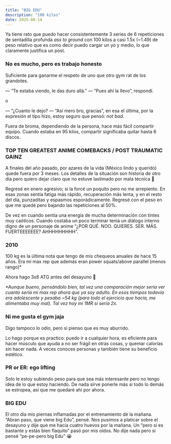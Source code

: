 ```yaml
---
title: "BIG EDU"
description: "100 kilos"
date: 2025-08-14
---
```


Ya tiene rato que puedo hacer consistentemente 3 series de 6 repeticiones de sentadilla profunda _ass to ground_ con 100 kilos a casi 1.5x (~1.49) de peso relativo que es como decir  puedo cargar un yo y medio, lo que claramente justifica un post.

### No es mucho, pero es trabajo honesto

Suficiente para ganarme el respeto de uno que otro gym rat de los grandotes. 

 — “Te estaba viendo, le das duro allá.”
 — “Pues ahí la llevo”, respondí.
 
 o
 
 — “¿Cuanto le dejo?
 — “Así mero bro, gracias”, en esa el última, por la expresión el tipo hizo, estoy seguro que pensó: _not bad_.

Fuera de broma, dependiendo de la persona, hace más fácil compartir equipo. Cuando estaba en 95 kilos, compartir significaba quitar hasta 6 discos. 

### TOP TEN GREATEST ANIME COMEBACKS / POST TRAUMATIC GAINZ

A finales del año pasado, por azares de la vida (México lindo y querido) quede fuera por 3 meses. Los detalles de la situación son historia de otro día pero quiero dejar claro que no estuve lastimado por mala técnica 🤠

Regresé en enero agresivo; si la forcé un poquito pero no me arrepiento. En esas zonas sentía fatiga más rápido, recuperación más lenta, y en el resto del día, punzaditas y espasmos esporádicamente. Regresé con el peso en que me quedé pero bajando las repeticiones al 50%.

De vez en cuando sentía una energía de mucha determinación con tintes muy caóticos. Cuando costaba un poco terminar tenía un diálogo interno digno de un personaje de anime “¿POR QUÉ. NOO. QUIERES. SER. MÁS. FUERTEEEEEEE? AHHHHHHHHH”.

### 2010

100 kg es la última nota que tengo de mis chequeos anuales de hace 15 años. Era mi max rep que además eran power squats/above parallel (menos rango)*

Ahora hago 3x6 ATG antes del desayuno 😤

_*Aunque bueno, pensándolo bien, tal vez una comparación mejor sería ver cuanto sería mi max rep ahora que ya soy adulto. En esos tiempos todavía era adolescente y pesaba ~54 kg (para todo el ejercicio que hacía, me alimentaba muy mal). Tal vez hoy mi 1MR si sería 2x._

### Ni me gusta el gym jaja

Digo tampoco lo odio, pero si pienso que es muy aburrido.

Lo hago porque es practico: puedo ir a cualquier hora, es eficiente para hacer músculo que ayuda a no ser frágil en otras cosas, y quemar calorías sin hacer nada. A veces conoces personas y también tiene su beneficio estético. 

### PR or ER: ego lifting

Solo le estoy subiendo peso para que sea más interesante pero no tengo idea de lo que estoy haciendo. De nada sirve ponerle más si todo lo demás se estropea, así que me quedaré ahí por ahora.

### BIG EDU

El otro día mis piernas inflamadas por el entrenamiento de la mañana. “Abran paso, que viene big Edu”, pensé. Nos pusimos a platicar sobre el desayuno y dije que me hacía cuatro huevos por la mañana. Un “pero si es bastante y estás bien flaquito” pasó por mis oídos. No dije nada pero si pensé “pe-pe-pero big Edu” 😭